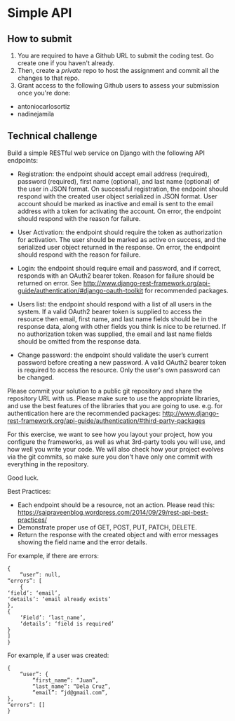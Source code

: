 # Simple API


## How to submit

1. You are required to have a Github URL to submit the coding test. Go create one if you haven't already.
2. Then, create a *private* repo to host the assignment and commit all the changes to that repo.
3. Grant access to the following Github users to assess your submission once you're done:
- antoniocarlosortiz
- nadinejamila


## Technical challenge

Build a simple RESTful web service on Django with the following API endpoints:

- Registration: the endpoint should accept email address (required), password (required), first name (optional), and last name (optional) of the user in JSON format.  On successful registration, the endpoint should respond with the created user object serialized in JSON format.  User account should be marked as inactive and email is sent to the email address with a token for activating the account. On error, the endpoint should respond with the reason for failure.

- User Activation: the endpoint should require the token as authorization for activation.  The user should be marked as active on success, and the serialized user object returned in the response.  On error, the endpoint should respond with the reason for failure.

- Login: the endpoint should require email and password, and if correct, responds with an OAuth2 bearer token.  Reason for failure should be returned on error.
See http://www.django-rest-framework.org/api-guide/authentication/#django-oauth-toolkit for recommended packages.

- Users list: the endpoint should respond with a list of all users in the system.  If a valid OAuth2 bearer token is supplied to access the resource then email, first name, and last name fields should be in the response data, along with other fields you think is nice to be returned.  If no authorization token was supplied, the email and last name fields should be omitted from the response data.

- Change password: the endpoint should validate the user’s current password before creating a new password.  A valid OAuth2 bearer token is required to access the resource.  Only the user's own password can be changed.

Please commit your solution to a public git repository and share the repository URL with us.  Please make sure to use the appropriate libraries, and use the best features of the libraries that you are going to use. e.g. for authentication here are the recommended packages: http://www.django-rest-framework.org/api-guide/authentication/#third-party-packages

For this exercise, we want to see how you layout your project, how you configure the frameworks, as well as what 3rd-party tools you will use, and how well you write your code.  We will also check how your project evolves via the git commits, so make sure you don't have only one commit with everything in the repository.

Good luck.


Best Practices:  
- Each endpoint should be a resource, not an action. Please read this: https://saipraveenblog.wordpress.com/2014/09/29/rest-api-best-practices/
- Demonstrate proper use of GET, POST, PUT, PATCH, DELETE.
- Return the response with the created object and with error messages showing the field name and the error details.


For example, if there are errors:
```
{
	“user”: null,
“errors”: [
	{
‘field’: ‘email’,
‘details’: ‘email already exists’
},
{
	‘Field’: ‘last_name’,
	‘details’: ‘field is required’
}
] 
}
```

For example, if a user was created:
```
{
	“user”: {
		“first_name”: “Juan”,
		“last_name”: “Dela Cruz”,
		“email”: “jd@gmail.com”,
},
“errors”: [] 
}
```
